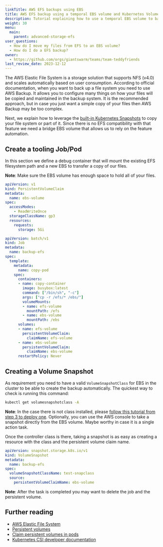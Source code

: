 ```yaml
---
linkTitle: AWS EFS backups using EBS
title: AWS EFS backup using a temporal EBS volume and Kubernetes Volume Snapshots
description: Tutorial explaining how to use a temporal EBS volume to backup your EFS filesystem without using AWS Backup.
weight: 30
menu:
  main:
    parent: advanced-storage-efs
user_questions:
  - How do I move my files from EFS to an EBS volume?
  - How do I do a EFS backup?
owner:
  - https://github.com/orgs/giantswarm/teams/team-teddyfriends
last_review_date: 2023-12-12
---
```


The AWS Elastic File System is a storage solution that supports NFS (v4.0) and scales automatically based on user consumption. According to official documentation, when you want to back up a file system you need to use AWS Backup. It allows you to configure many things on how your files will be copied and maintained in the backup system. It is the recommended approach, but in case you just want a simple copy of your files then AWS Backup may be too complex.

Next, we explain how to leverage the [built-in Kubernetes Snapshots](https://kubernetes.io/docs/concepts/storage/volume-snapshots/) to copy your file system or part of it. Since there is no EFS compatibility with that feature we need a bridge EBS volume that allows us to rely on the feature automation.

## Create a tooling Job/Pod

In this section we define a debug container that will mount the existing EFS filesystem path and a new EBS to transfer a copy of our files.

__Note__: Make sure the EBS volume has enough space to hold all of your files.

```yaml
apiVersion: v1
kind: PersistentVolumeClaim
metadata:
  name: ebs-volume
spec:
  accessModes:
    - ReadWriteOnce
  storageClassName: gp3
  resources:
    requests:
      storage: 5Gi
```

```yaml
apiVersion: batch/v1
kind: Job
metadata:
  name: backup-efs
spec:
  template:
    metadata:
      name: copy-pod
    spec:
      containers:
      - name: copy-container
        image: busybox:latest
        command: ["/bin/sh", "-c"]
        args: ["cp -r /efs/* /ebs/"]
        volumeMounts:
        - name: efs-volume
          mountPath: /efs
        - name: ebs-volume
          mountPath: /ebs
      volumes:
      - name: efs-volume
        persistentVolumeClaim:
          claimName: efs-volume
      - name: ebs-volume
        persistentVolumeClaim:
          claimName: ebs-volume
      restartPolicy: Never
```

## Creating a Volume Snapshot

As requirement you need to have a valid `VolumeSnapshotClass` for EBS in the cluster to be able to create the backup automatically. The quickest way to check is running this command:

```bash
kubectl get volumesnapshotclass -A
```

__Note__: In the case there is not class installed, please [follow this tutorial from step 3 to deploy one](https://aws.amazon.com/blogs/containers/using-ebs-snapshots-for-persistent-storage-with-your-eks-cluster/). Optionally, you can use the AWS console to take a snapshot directly from the EBS volume. Maybe worthy in case it is a single action task.

Once the controller class is there, taking a snapshot is as easy as creating a resource with the class and the persistent volume claim name.

```yaml
apiVersion: snapshot.storage.k8s.io/v1
kind: VolumeSnapshot
metadata:
  name: backup-efs
spec:
  volumeSnapshotClassName: test-snapclass
  source:
    persistentVolumeClaimName: ebs-volume
```

__Note__: After the task is completed you may want to delete the job and the persistent volume.

## Further reading

- [AWS Elastic File System](https://docs.aws.amazon.com/efs/latest/ug/whatisefs.html)
- [Persistent volumes](https://kubernetes.io/docs/concepts/storage/persistent-volumes/#persistent-volumes)
- [Claim persistent volumes in pods](https://kubernetes.io/docs/concepts/storage/persistent-volumes/#claims-as-volumes)
- [Kubernetes CSI developer documentation](https://kubernetes-csi.github.io/docs/)
